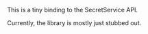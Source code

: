 This is a tiny binding to the SecretService API.

Currently, the library is mostly just stubbed out.
